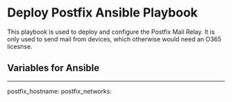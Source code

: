# Deploy Postfix Ansible Playbook

This playbook is used to deploy and configure the Postfix Mail Relay.
It is only used to send mail from devices, which otherwise would need an O365 licesnse.

## Variables for Ansible
---
 postfix_hostname: <SERVERNAME>
 postfix_networks: <ALLOWED NETWORKS>
